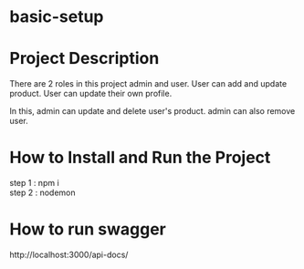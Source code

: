 # basic-setup

# Project Description

There are 2 roles in this project admin and user. User can add and update product. User can update their own profile.

In this, admin can update and delete user's product.
admin can also remove user.

# How to Install and Run the Project

step 1 : npm i  
step 2 : nodemon

# How to run swagger

http://localhost:3000/api-docs/
